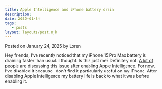 ```yaml
---
title: Apple Intelligence and iPhone battery drain
description:
date: 2025-01-24
tags:
   - posts
layout: layouts/post.njk
---
```


Posted on January 24, 2025 by Loren

Hey friends, I’ve recently noticed that my iPhone 15 Pro Max battery is draining faster than usual. I thought. Is this just me? Definitely not. [A lot of people](https://forums.macrumors.com/threads/apple-intelligence-battery-drain.2442119/) are discussing this issue after enabling Apple Intelligence. For now, I’ve disabled it because I don’t find it particularly useful on my iPhone. After disabling Apple Intelligence my battery life is back to what it was before enabling it.
